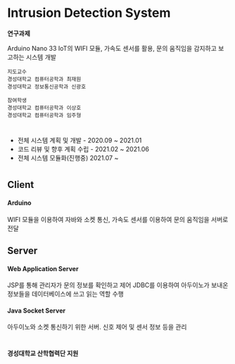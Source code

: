 # Intrusion Detection System

<b>연구과제</b> 

Arduino Nano 33 IoT의 WIFI 모듈, 가속도 센서를 활용, 문의 움직임을 감지하고 보고하는 시스템 개발

```
지도교수
경성대학교 컴퓨터공학과 최재원
경성대학교 정보통신공학과 신광호

참여학생
경성대학교 컴퓨터공학과 이상호
경성대학교 컴퓨터공학과 임주형
```

#

+ 전체 시스템 계획 및 개발 - 2020.09 ~ 2021.01
+ 코드 리뷰 및 향후 계획 수립 - 2021.02 ~ 2021.06
+ 전체 시스템 모듈화(진행중) 2021.07 ~

#

## Client
#### Arduino
WIFI 모듈을 이용하여 자바와 소켓 통신, 가속도 센서를 이용하여 문의 움직임을 서버로 전달

## Server
#### Web Application Server
JSP를 통해 관리자가 문의 정보를 확인하고 제어
JDBC를 이용하여 아두이노가 보내온 정보들을 데이터베이스에 쓰고 읽는 역할 수행

#### Java Socket Server
아두이노와 소켓 통신하기 위한 서버. 신호 제어 및 센서 정보 등을 관리

#

#### 경성대학교 산학협력단 지원
